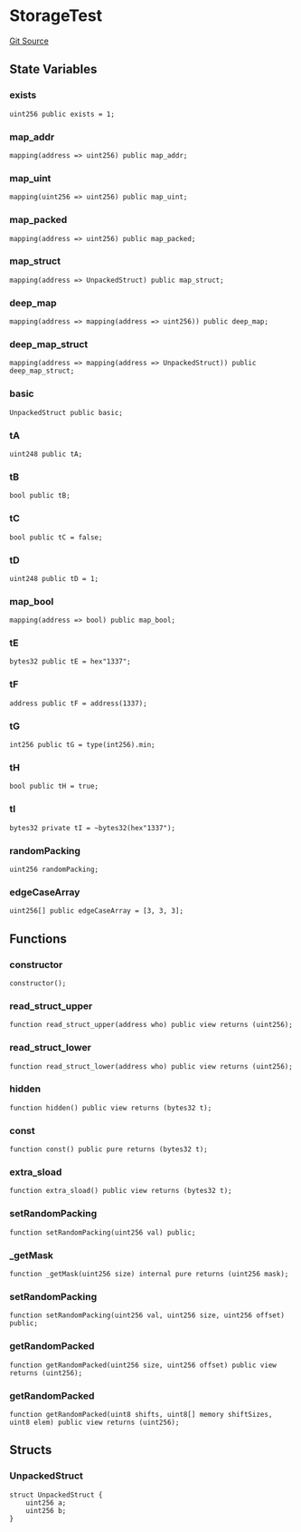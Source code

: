 # StorageTest
[Git Source](https://github.com/dustinstacy/boncurs/blob/7928cae257b46ede89b50d06eaae18601fcd0340/lib/forge-std/test/StdStorage.t.sol)


## State Variables
### exists

```solidity
uint256 public exists = 1;
```


### map_addr

```solidity
mapping(address => uint256) public map_addr;
```


### map_uint

```solidity
mapping(uint256 => uint256) public map_uint;
```


### map_packed

```solidity
mapping(address => uint256) public map_packed;
```


### map_struct

```solidity
mapping(address => UnpackedStruct) public map_struct;
```


### deep_map

```solidity
mapping(address => mapping(address => uint256)) public deep_map;
```


### deep_map_struct

```solidity
mapping(address => mapping(address => UnpackedStruct)) public deep_map_struct;
```


### basic

```solidity
UnpackedStruct public basic;
```


### tA

```solidity
uint248 public tA;
```


### tB

```solidity
bool public tB;
```


### tC

```solidity
bool public tC = false;
```


### tD

```solidity
uint248 public tD = 1;
```


### map_bool

```solidity
mapping(address => bool) public map_bool;
```


### tE

```solidity
bytes32 public tE = hex"1337";
```


### tF

```solidity
address public tF = address(1337);
```


### tG

```solidity
int256 public tG = type(int256).min;
```


### tH

```solidity
bool public tH = true;
```


### tI

```solidity
bytes32 private tI = ~bytes32(hex"1337");
```


### randomPacking

```solidity
uint256 randomPacking;
```


### edgeCaseArray

```solidity
uint256[] public edgeCaseArray = [3, 3, 3];
```


## Functions
### constructor


```solidity
constructor();
```

### read_struct_upper


```solidity
function read_struct_upper(address who) public view returns (uint256);
```

### read_struct_lower


```solidity
function read_struct_lower(address who) public view returns (uint256);
```

### hidden


```solidity
function hidden() public view returns (bytes32 t);
```

### const


```solidity
function const() public pure returns (bytes32 t);
```

### extra_sload


```solidity
function extra_sload() public view returns (bytes32 t);
```

### setRandomPacking


```solidity
function setRandomPacking(uint256 val) public;
```

### _getMask


```solidity
function _getMask(uint256 size) internal pure returns (uint256 mask);
```

### setRandomPacking


```solidity
function setRandomPacking(uint256 val, uint256 size, uint256 offset) public;
```

### getRandomPacked


```solidity
function getRandomPacked(uint256 size, uint256 offset) public view returns (uint256);
```

### getRandomPacked


```solidity
function getRandomPacked(uint8 shifts, uint8[] memory shiftSizes, uint8 elem) public view returns (uint256);
```

## Structs
### UnpackedStruct

```solidity
struct UnpackedStruct {
    uint256 a;
    uint256 b;
}
```

